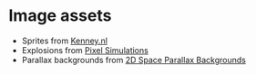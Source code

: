 # Image assets

- Sprites from [Kenney.nl](https://www.kenney.nl/assets/space-shooter-redux)
- Explosions from [Pixel Simulations](https://limofeus.itch.io/pixel-simulations)
- Parallax backgrounds from [2D Space Parallax Backgrounds](https://groggygoblingames.itch.io/2d-space-parallax-backgrounds)
